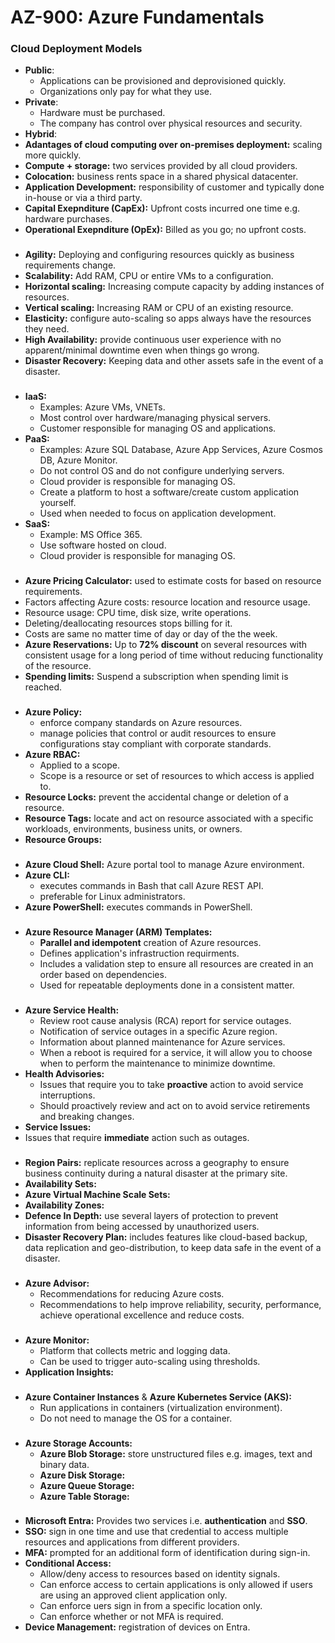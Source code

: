 # AZ-900: Azure Fundamentals

### Cloud Deployment Models
- **Public**:
  - Applications can be provisioned and deprovisioned quickly.
  - Organizations only pay for what they use.
- **Private**:
  - Hardware must be purchased.
  - The company has control over physical resources and security.
- **Hybrid**:
- **Adantages of cloud computing over on-premises deployment:** scaling more quickly.
- **Compute + storage:** two services provided by all cloud providers.
- **Colocation:** business rents space in a shared physical datacenter.
- **Application Development:** responsibility of customer and typically done in-house or via a third party.
- **Capital Exepnditure (CapEx):** Upfront costs incurred one time e.g. hardware purchases.
- **Operational Exepnditure (OpEx):** Billed as you go; no upfront costs.

###
- **Agility:** Deploying and configuring resources quickly as business requirements change.
- **Scalability:** Add RAM, CPU or entire VMs to a configuration.
- **Horizontal scaling:** Increasing compute capacity by adding instances of resources.
- **Vertical scaling:** Increasing RAM or CPU of an existing resource.
- **Elasticity:** configure auto-scaling so apps always have the resources they need.
- **High Availability:** provide continuous user experience with no apparent/minimal downtime even when things go wrong.
- **Disaster Recovery:** Keeping data and other assets safe in the event of a disaster.

###
- **IaaS:**
  - Examples: Azure VMs, VNETs.
  - Most control over hardware/managing physical servers.
  - Customer responsible for managing OS and applications.
- **PaaS:**
  - Examples: Azure SQL Database, Azure App Services, Azure Cosmos DB, Azure Monitor.
  - Do not control OS and do not configure underlying servers.
  - Cloud provider is responsible for managing OS.
  - Create a platform to host a software/create custom application yourself.
  - Used when needed to focus on application development.
- **SaaS:**
  - Example: MS Office 365.
  - Use software hosted on cloud.
  - Cloud provider is responsible for managing OS.

###
- **Azure Pricing Calculator:** used to estimate costs for based on resource requirements.
- Factors affecting Azure costs: resource location and resource usage.
- Resource usage: CPU time, disk size, write operations.
- Deleting/deallocating resources stops billing for it.
- Costs are same no matter time of day or day of the the week.
- **Azure Reservations:** Up to **72% discount** on several resources with consistent usage for a long period of time without reducing functionality of the resource.
- **Spending limits:** Suspend a subscription when spending limit is reached.

###
- **Azure Policy:**
  - enforce company standards on Azure resources.
  - manage policies that control or audit resources to ensure configurations stay compliant with corporate standards.
- **Azure RBAC:**
  - Applied to a scope.
  - Scope is a resource or set of resources to which access is applied to.
- **Resource Locks:** prevent the accidental change or deletion of a resource.
- **Resource Tags:** locate and act on resource associated with a specific workloads, environments, business units, or owners.
- **Resource Groups:**

###
- **Azure Cloud Shell:** Azure portal tool to manage Azure environment.
- **Azure CLI:**
  - executes commands in Bash that call Azure REST API.
  - preferable for Linux administrators.
- **Azure PowerShell:** executes commands in PowerShell.

###
- **Azure Resource Manager (ARM) Templates:**
  - __**Parallel and idempotent**__ creation of Azure resources.
  - Defines application's infrastruction requirments.
  - Includes a validation step to ensure all resources are created in an order based on dependencies. 
  - Used for repeatable deployments done in a consistent matter.

###
- **Azure Service Health:**
  - Review root cause analysis (RCA) report for service outages.
  - Notification of service outages in a specific Azure region.
  - Information about planned maintenance for Azure services.
  - When a reboot is required for a service, it will allow you to choose when to perform the maintenance to minimize downtime.
- **Health Advisories:**
  - Issues that require you to take __**proactive**__ action to avoid service interruptions.
  - Should proactively review and act on to avoid service retirements and breaking changes.
- **Service Issues:**
 - Issues that require __**immediate**__ action such as outages.

###
- **Region Pairs:** replicate resources across a geography to ensure business continuity during a natural disaster at the primary site.
- **Availability Sets:**
- **Azure Virtual Machine Scale Sets:**
- **Availability Zones:**
- **Defence In Depth:** use several layers of protection to prevent information from being accessed by unauthorized users.
- **Disaster Recovery Plan:** includes features like cloud-based backup, data replication and geo-distribution, to keep data safe in the event of a disaster.

###
- **Azure Advisor:**
  - Recommendations for reducing Azure costs.
  - Recommendations to help improve reliability, security, performance, achieve operational excellence and reduce costs.

###
- **Azure Monitor:**
  - Platform that collects metric and logging data.
  - Can be used to trigger auto-scaling using thresholds.
- **Application Insights:**

###
- **Azure Container Instances** & **Azure Kubernetes Service (AKS):**
  - Run applications in containers (virtualization environment).
  - Do not need to manage the OS for a container.

###
- **Azure Storage Accounts:**
  - **Azure Blob Storage:** store unstructured files e.g. images, text and binary data.
  - **Azure Disk Storage:**
  - **Azure Queue Storage:**
  - **Azure Table Storage:**

###
- **Microsoft Entra:** Provides two services i.e. **authentication** and **SSO**.
- **SSO:** sign in one time and use that credential to access multiple resources and applications from different providers.
- **MFA:** prompted for an additional form of identification during sign-in.
- **Conditional Access:**
  - Allow/deny access to resources based on identity signals.
  - Can enforce access to certain applications is only allowed if users are using an approved client application only.
  - Can enforce uers sign in from a specific location only.
  - Can enforce whether or not MFA is required.
- **Device Management:** registration of devices on Entra.
